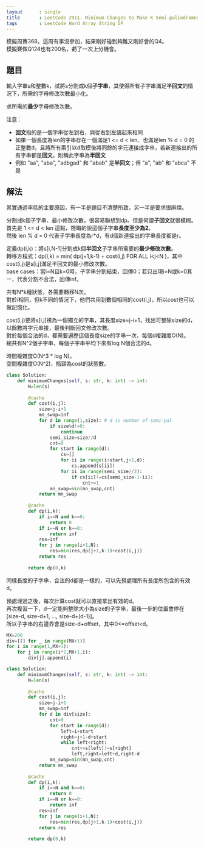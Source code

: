 ```yaml
---
layout      : single
title       : LeetCode 2911. Minimum Changes to Make K Semi-palindromes
tags        : LeetCode Hard Array String DP
---
```

模擬周賽368。這周有事沒參加，結果剛好碰到夠難又剛好會的Q4。  
模擬賽做Q124也有200名，虧了一次上分機會。  

## 題目

輸入字串s和整數k，試將s分割成k個**子字串**，其使得所有子字串滿足**半回文**的情況下，所需的字母修改次數最小化。  

求所需的**最少**字母修改次數。  

注意：  

- **回文**指的是一個字串從左到右，與從右到左讀起來相同  
- 如果一個長度為len的字串存在一個滿足1 <= d < len、也滿足len % d = 0 的正整數d，且將所有索引以d取模後將同餘的字元連接成字串，若新連接出的所有字串都是**回文**，則稱此字串為**半回文**  
- 例如 "aa", "aba", "adbgad" 和 "abab" 是**半回文**；但 "a", "ab" 和 "abca" 不是  

## 解法

其實通過率低的主要原因，有一半是題目不清楚所致，另一半是要求很麻煩。  

分割成k個子字串、最小修改次數，很容易聯想到dp。但是何謂**子回文**就很模糊。  
首先是 1 <= d < len 這點，隱晦的說這個子字串**長度至少為2**。  
然後 len % d = 0 代表子字串長度為r\*d，有d個新連接出的字串長度都是r。  

定義dp(i,k)：將s[i,N-1]分割成k個**半回文**子字串所需要的**最少修改次數**。  
轉移方程式：dp(i,k) = min( dp(j+1,k-1) + cost(i,j) FOR ALL i<j<N )，其中cost(i,j)是s[i,j]滿足半回文的最小修改次數。  
base cases：當i=N且k=0時，子字串分割結束，回傳0；若只出現i=N或k=0其一，代表分割不合法，回傳inf。  

共有N\*k種狀態，各需要轉移N次。  
對於i相同，但k不同的情況下，他們共用到數個相同的cost(i,j)，所以cost也可以做記憶化。  

cost(i,j)要將s[i,j]視為一個獨立的字串，其長度size=j-i+1，找出可整除size的d，以餘數將字元串接，最後判斷回文修改次數。  
對於每個合法的d，都需要遍歷這個長度size的字串一次，每個d複雜度O(N)。  
總共有N^2個子字串，每個子字串平均下來有log N個合法的d。  

時間複雜度O(N^3 \* log N)。  
空間複雜度O(N^2)，瓶頸為cost的狀態數。  

```python
class Solution:
    def minimumChanges(self, s: str, k: int) -> int:
        N=len(s)
        
        @cache
        def cost(i,j):
            size=j-i+1
            mn_swap=inf
            for d in range(1,size): # d is number of semi-pal
                if size%d!=0:
                    continue
                semi_size=size//d
                cnt=0
                for start in range(d):
                    cs=[]
                    for ii in range(i+start,j+1,d):
                        cs.append(s[ii])
                    for ii in range(semi_size//2):
                        if cs[ii]!=cs[semi_size-1-ii]:
                            cnt+=1
                mn_swap=min(mn_swap,cnt)
            return mn_swap
        
        @cache
        def dp(i,k):
            if i==N and k==0:
                return 0
            if i==N or k==0:
                return inf
            res=inf
            for j in range(i+1,N):
                res=min(res,dp(j+1,k-1)+cost(i,j))
            return res
        
        return dp(0,k)
```

同樣長度的子字串，合法的d都是一樣的，可以先預處理所有長度所包含的有效d。  

預處理過之後，每次計算cost就可以直接拿出有效的d。  
再次複習一下，d一定能夠整除大小為size的子字串，最後一步的位置會停在[size-d, size-d+1, ..., size-d+(d-1)]。  
所以子字串的右邊界會是size-d+offset，其中0<=offset<d。  

```python
MX=200
div=[[] for _ in range(MX+1)]
for i in range(1,MX+1):
    for j in range(i*2,MX+1,i):
        div[j].append(i)

class Solution:
    def minimumChanges(self, s: str, k: int) -> int:
        N=len(s)
        
        @cache
        def cost(i,j):
            size=j-i+1
            mn_swap=inf
            for d in div[size]:
                cnt=0
                for start in range(d):
                    left=i+start
                    right=j+1-d+start
                    while left<right:
                        cnt+=s[left]!=s[right]
                        left,right=left+d,right-d
                mn_swap=min(mn_swap,cnt)
            return mn_swap
        
        @cache
        def dp(i,k):
            if i==N and k==0:
                return 0
            if i==N or k==0:
                return inf
            res=inf
            for j in range(i+1,N):
                res=min(res,dp(j+1,k-1)+cost(i,j))
            return res
        
        return dp(0,k)
```
